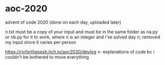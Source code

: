 # aoc-2020
advent of code 2020 (done on each day, uploaded later)

n.txt must be a copy of your input and must be in the same folder as na.py or nb.py for it to work, where n is an integer and i've solved day n; removed my input since it varies per person

https://rivforthesesh.itch.io/aoc2020/devlog <- explanations of code bc i couldn't be bothered to move everything
